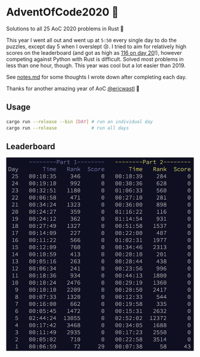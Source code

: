 # AdventOfCode2020 :crab:
Solutions to all 25 AoC 2020 problems in Rust :crab:

This year I went all out and went up at `5:50` every single day to do the puzzles, except day 5 when I overslept :cry:. I tried to aim for relatively high scores on the leaderboard (and got as high as [116 on day 20](./src/bin/20.rs)!), however competing against Python with Rust is difficult. Solved most problems in less than one hour, though. This year was cool but a lot easier than 2019.

See [notes.md](./notes.md) for some thoughts I wrote down after completing each day.

Thanks for another amazing year of AoC [@ericwastl](https://twitter.com/ericwastl) :christmas_tree:

## Usage
```sh
cargo run --release --bin [DAY] # run an individual day
cargo run --release             # run all days
```

## Leaderboard
![leaderboard](./screenshots/leaderboard.png)
